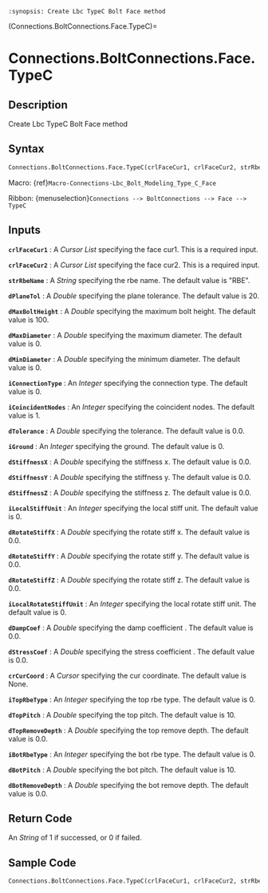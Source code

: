 ```{module} Connections.BoltConnections.Face.TypeC()
:synopsis: Create Lbc TypeC Bolt Face method
```

(Connections.BoltConnections.Face.TypeC)=

# Connections.BoltConnections.Face.TypeC

## Description

Create Lbc TypeC Bolt Face method

## Syntax

```python
Connections.BoltConnections.Face.TypeC(crlFaceCur1, crlFaceCur2, strRbeName="RBE", dPlaneTol=20, dMaxBoltHeight=100, dMaxDiameter=0, dMinDiameter=0, iConnectionType=0, iCoincidentNodes=1, dTolerance=0.0, iGround=0, dStiffnessX=0.0, dStiffnessY=0.0, dStiffnessZ=0.0, iLocalStiffUnit=0, dRotateStiffX=0.0, dRotateStiffY=0.0, dRotateStiffZ=0.0, iLocalRotateStiffUnit=0, dDampCoef=0.0, dStressCoef=0.0, crCurCoord=None, iTopRbeType=0, dTopPitch=10, dTopRemoveDepth=0.0, iBotRbeType=0, dBotPitch=10, dBotRemoveDepth=0.0)
```

Macro: {ref}`Macro-Connections-Lbc_Bolt_Modeling_Type_C_Face`

Ribbon: {menuselection}`Connections --> BoltConnections --> Face --> TypeC`

## Inputs

**`crlFaceCur1`**
: A _Cursor List_ specifying the face cur1. This is a required input.

**`crlFaceCur2`**
: A _Cursor List_ specifying the face cur2. This is a required input.

**`strRbeName`**
: A _String_ specifying the rbe name. The default value is "RBE".

**`dPlaneTol`**
: A _Double_ specifying the plane tolerance. The default value is 20.

**`dMaxBoltHeight`**
: A _Double_ specifying the maximum bolt height. The default value is 100.

**`dMaxDiameter`**
: A _Double_ specifying the maximum diameter. The default value is 0.

**`dMinDiameter`**
: A _Double_ specifying the minimum diameter. The default value is 0.

**`iConnectionType`**
: An _Integer_ specifying the connection type. The default value is 0.

**`iCoincidentNodes`**
: An _Integer_ specifying the coincident nodes. The default value is 1.

**`dTolerance`**
: A _Double_ specifying the tolerance. The default value is 0.0.

**`iGround`**
: An _Integer_ specifying the ground. The default value is 0.

**`dStiffnessX`**
: A _Double_ specifying the stiffness x. The default value is 0.0.

**`dStiffnessY`**
: A _Double_ specifying the stiffness y. The default value is 0.0.

**`dStiffnessZ`**
: A _Double_ specifying the stiffness z. The default value is 0.0.

**`iLocalStiffUnit`**
: An _Integer_ specifying the local stiff unit. The default value is 0.

**`dRotateStiffX`**
: A _Double_ specifying the rotate stiff x. The default value is 0.0.

**`dRotateStiffY`**
: A _Double_ specifying the rotate stiff y. The default value is 0.0.

**`dRotateStiffZ`**
: A _Double_ specifying the rotate stiff z. The default value is 0.0.

**`iLocalRotateStiffUnit`**
: An _Integer_ specifying the local rotate stiff unit. The default value is 0.

**`dDampCoef`**
: A _Double_ specifying the damp coefficient . The default value is 0.0.

**`dStressCoef`**
: A _Double_ specifying the stress coefficient . The default value is 0.0.

**`crCurCoord`**
: A _Cursor_ specifying the cur coordinate. The default value is None.

**`iTopRbeType`**
: An _Integer_ specifying the top rbe type. The default value is 0.

**`dTopPitch`**
: A _Double_ specifying the top pitch. The default value is 10.

**`dTopRemoveDepth`**
: A _Double_ specifying the top remove depth. The default value is 0.0.

**`iBotRbeType`**
: An _Integer_ specifying the bot rbe type. The default value is 0.

**`dBotPitch`**
: A _Double_ specifying the bot pitch. The default value is 10.

**`dBotRemoveDepth`**
: A _Double_ specifying the bot remove depth. The default value is 0.0.

## Return Code

An _String_ of 1 if successed, or 0 if failed.

## Sample Code

```python
Connections.BoltConnections.Face.TypeC(crlFaceCur1, crlFaceCur2, strRbeName="RBE", dPlaneTol=20, dMaxBoltHeight=100, dMaxDiameter=0, dMinDiameter=0, iConnectionType=0, iCoincidentNodes=1, dTolerance=0.0, iGround=0, dStiffnessX=0.0, dStiffnessY=0.0, dStiffnessZ=0.0, iLocalStiffUnit=0, dRotateStiffX=0.0, dRotateStiffY=0.0, dRotateStiffZ=0.0, iLocalRotateStiffUnit=0, dDampCoef=0.0, dStressCoef=0.0, crCurCoord=None, iTopRbeType=0, dTopPitch=10, dTopRemoveDepth=0.0, iBotRbeType=0, dBotPitch=10, dBotRemoveDepth=0.0)
```
